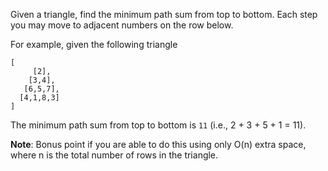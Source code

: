Given a triangle, find the minimum path sum from top to bottom. Each step you may move to adjacent numbers on the row below.

For example, given the following triangle
```
[
     [2],
    [3,4],
   [6,5,7],
  [4,1,8,3]
]
```
The minimum path sum from top to bottom is `11` (i.e., 2 + 3 + 5 + 1 = 11).

**Note**:
Bonus point if you are able to do this using only O(n) extra space, where n is the total number of rows in the triangle.
